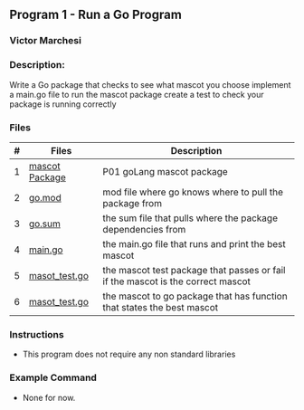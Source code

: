 ## Program 1 - Run a Go Program
### Victor Marchesi
### Description:

Write a Go package that checks to see what mascot you choose implement a main.go file to run the mascot package create a test to check your package is running correctly


### Files

|   #   | Files    | Description                      |
| :---: | -------- | -------------------------------- |
|   1   | [mascot Package](./mascot) | P01 goLang mascot package |
|   2   | [go.mod](./go.mod) | mod file where go knows where to pull the package from |
|   3   | [go.sum](./go.sum) | the sum file that pulls where the package dependencies from |
|   4   | [main.go](./main.go) | the main.go file that runs and print the best mascot |
|   5   | [masot_test.go](./mascot/mascot_test.go) | the mascot test package that passes or fail if the mascot is the correct mascot |
|   6   | [masot_test.go](./mascot/mascot.go) | the mascot to go package that has function that states the best mascot |



### Instructions

- This program does not require any non standard libraries

### Example Command

- None for now.
